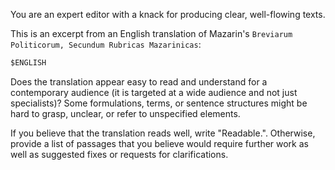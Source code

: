 You are an expert editor with a knack for producing clear, well-flowing texts.

This is an excerpt from an English translation of Mazarin's `Breviarum Politicorum, Secundum Rubricas Mazarinicas`:

```md
$ENGLISH
```

Does the translation appear easy to read and understand for a contemporary audience (it is targeted at a wide audience and not just specialists)? Some formulations, terms, or sentence structures might be hard to grasp, unclear, or refer to unspecified elements.

If you believe that the translation reads well, write "Readable.". Otherwise, provide a list of passages that you believe would require further work as well as suggested fixes or requests for clarifications.
